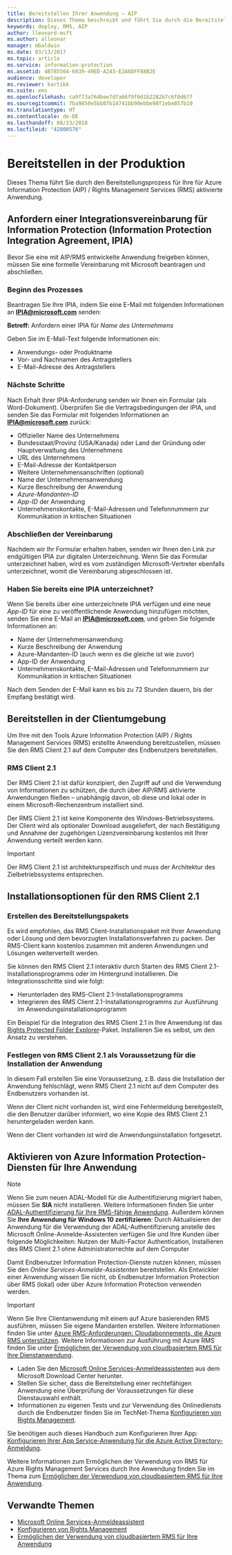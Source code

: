 ```yaml
---
title: Bereitstellen Ihrer Anwendung – AIP
description: Dieses Thema beschreibt und führt Sie durch die Bereitstellung Ihrer Anwendung.
keywords: deploy, RMS, AIP
author: lleonard-msft
ms.author: alleonar
manager: mbaldwin
ms.date: 03/13/2017
ms.topic: article
ms.service: information-protection
ms.assetid: 4B785564-6839-49ED-A243-E2A6DFF88B2E
audience: developer
ms.reviewer: kartikk
ms.suite: ems
ms.openlocfilehash: ca9f73a764bee7dfa66f9f0d1b2282b7c6f0d67f
ms.sourcegitcommit: 7ba9850e5bb07b14741bb90ebbe98f1ebe057b10
ms.translationtype: HT
ms.contentlocale: de-DE
ms.lasthandoff: 08/23/2018
ms.locfileid: "42808576"
---
```

# <a name="deploy-into-production"></a>Bereitstellen in der Produktion

Dieses Thema führt Sie durch den Bereitstellungsprozess für Ihre für Azure Information Protection (AIP) / Rights Management Services (RMS) aktivierte Anwendung.

## <a name="request-an-information-protection-integration-agreement-ipia"></a>Anfordern einer Integrationsvereinbarung für Information Protection (Information Protection Integration Agreement, IPIA)
Bevor Sie eine mit AIP/RMS entwickelte Anwendung freigeben können, müssen Sie eine formelle Vereinbarung mit Microsoft beantragen und abschließen.

### <a name="begin-the-process"></a>Beginn des Prozesses
Beantragen Sie Ihre IPIA, indem Sie eine E-Mail mit folgenden Informationen an **IPIA@microsoft.com** senden:

**Betreff:** Anfordern einer IPIA für *Name des Unternehmens*

Geben Sie im E-Mail-Text folgende Informationen ein:
- Anwendungs- oder Produktname
- Vor- und Nachnamen des Antragstellers
- E-Mail-Adresse des Antragstellers

### <a name="next-steps"></a>Nächste Schritte
Nach Erhalt Ihrer IPIA-Anforderung senden wir Ihnen ein Formular (als Word-Dokument).
Überprüfen Sie die Vertragsbedingungen der IPIA, und senden Sie das Formular mit folgenden Informationen an **IPIA@microsoft.com** zurück:
- Offizieller Name des Unternehmens
- Bundesstaat/Provinz (USA/Kanada) oder Land der Gründung oder Hauptverwaltung des Unternehmens
- URL des Unternehmens
- E-Mail-Adresse der Kontaktperson
- Weitere Unternehmensanschriften (optional)
- Name der Unternehmensanwendung
- Kurze Beschreibung der Anwendung
- *Azure-Mandanten-ID*
- *App-ID* der Anwendung
- Unternehmenskontakte, E-Mail-Adressen und Telefonnummern zur Kommunikation in kritischen Situationen

### <a name="completing-the-agreement"></a>Abschließen der Vereinbarung
Nachdem wir Ihr Formular erhalten haben, senden wir Ihnen den Link zur endgültigen IPIA zur digitalen Unterzeichnung. Wenn Sie das Formular unterzeichnet haben, wird es vom zuständigen Microsoft-Vertreter ebenfalls unterzeichnet, womit die Vereinbarung abgeschlossen ist.

### <a name="already-have-a-signed-ipia"></a>Haben Sie bereits eine IPIA unterzeichnet?
Wenn Sie bereits über eine unterzeichnete IPIA verfügen und eine neue *App-ID* für eine zu veröffentlichende Anwendung hinzufügen möchten, senden Sie eine E-Mail an **IPIA@microsoft.com**, und geben Sie folgende Informationen an:
- Name der Unternehmensanwendung
- Kurze Beschreibung der Anwendung
- Azure-Mandanten-ID (auch wenn es die gleiche ist wie zuvor)
- App-ID der Anwendung
- Unternehmenskontakte, E-Mail-Adressen und Telefonnummern zur Kommunikation in kritischen Situationen

Nach dem Senden der E-Mail kann es bis zu 72 Stunden dauern, bis der Empfang bestätigt wird.

## <a name="deploying-to-the-client-environment"></a>Bereitstellen in der Clientumgebung

Um Ihre mit den Tools Azure Information Protection (AIP) / Rights Management Services (RMS) erstellte Anwendung bereitzustellen, müssen Sie den RMS Client 2.1 auf dem Computer des Endbenutzers bereitstellen.

### <a name="rms-client-21"></a>RMS Client 2.1
Der RMS Client 2.1 ist dafür konzipiert, den Zugriff auf und die Verwendung von Informationen zu schützen, die durch über AIP/RMS aktivierte Anwendungen fließen – unabhängig davon, ob diese und lokal oder in einem Microsoft-Rechenzentrum installiert sind.

Der RMS Client 2.1 ist keine Komponente des Windows-Betriebssystems. Der Client wird als optionaler Download ausgeliefert, der nach Bestätigung und Annahme der zugehörigen Lizenzvereinbarung kostenlos mit Ihrer Anwendung verteilt werden kann.

> [!IMPORTANT]
> Der RMS Client 2.1 ist architekturspezifisch und muss der Architektur des Zielbetriebssystems entsprechen.


## <a name="rms-client-21-installation-options"></a>Installationsoptionen für den RMS Client 2.1

### <a name="creating-your-deployment-package"></a>Erstellen des Bereitstellungspakets

Es wird empfohlen, das RMS Client-Installationspaket mit Ihrer Anwendung oder Lösung und dem bevorzugten Installationsverfahren zu packen. Der RMS-Client kann kostenlos zusammen mit anderen Anwendungen und Lösungen weiterverteilt werden.

Sie können den RMS Client 2.1 interaktiv durch Starten des RMS Client 2.1-Installationsprogramms oder im Hintergrund installieren. Die Integrationsschritte sind wie folgt:

-   Herunterladen des RMS-Client 2.1-Installationsprogramms
-   Integrieren des RMS Client 2.1-Installationsprogramms zur Ausführung im Anwendungsinstallationsprogramm

Ein Beispiel für die Integration des RMS Client 2.1 in Ihre Anwendung ist das [Rights Protected Folder Explorer](https://technet.microsoft.com/library/rights-protected-folder-explorer(v=ws.10).aspx)-Paket. Installieren Sie es selbst, um den Ansatz zu verstehen.

### <a name="make-rms-client-21-a-pre-requisite-for-your-application-install"></a>Festlegen von RMS Client 2.1 als Voraussetzung für die Installation der Anwendung

In diesem Fall erstellen Sie eine Voraussetzung, z.B. dass die Installation der Anwendung fehlschlägt, wenn RMS Client 2.1 nicht auf dem Computer des Endbenutzers vorhanden ist.

Wenn der Client nicht vorhanden ist, wird eine Fehlermeldung bereitgestellt, die den Benutzer darüber informiert, wo eine Kopie des RMS Client 2.1 heruntergeladen werden kann.

Wenn der Client vorhanden ist wird die Anwendungsinstallation fortgesetzt.

## <a name="enabling-azure-information-protection-services-with-your-application"></a>Aktivieren von Azure Information Protection-Diensten für Ihre Anwendung

> [!NOTE]
> Wenn Sie zum neuen ADAL-Modell für die Authentifizierung migriert haben, müssen Sie **SIA** nicht installieren. Weitere Informationen finden Sie unter [ADAL-Authentifizierung für Ihre RMS-fähige Anwendung](adal-auth.md).
> Außerdem können Sie **Ihre Anwendung für Windows 10 zertifizieren**: Durch Aktualisieren der Anwendung für die Verwendung der ADAL-Authentifizierung anstelle des Microsoft Online-Anmelde-Assistenten verfügen Sie und Ihre Kunden über folgende Möglichkeiten: Nutzen der Multi-Factor Authentication, Installieren des RMS Client 2.1 ohne Administratorrechte auf dem Computer

Damit Endbenutzer Information Protection-Dienste nutzen können, müssen Sie den *Online Services-Anmelde-Assistenten* bereitstellen. Als Entwickler einer Anwendung wissen Sie nicht, ob Endbenutzer Information Protection über RMS (lokal) oder über Azure Information Protection verwenden werden.


> [!IMPORTANT]
> Wenn Sie Ihre Clientanwendung mit einem auf Azure basierenden RMS ausführen, müssen Sie eigene Mandanten erstellen. Weitere Informationen finden Sie unter [Azure RMS-Anforderungen: Cloudabonnements, die Azure RMS unterstützen](../requirements.md).
> Weitere Informationen zur Ausführung mit Azure RMS finden Sie unter [Ermöglichen der Verwendung von cloudbasiertem RMS für Ihre Dienstanwendung](how-to-use-file-api-with-aadrm-cloud.md).

-   Laden Sie den [Microsoft Online Services-Anmeldeassistenten](http://www.microsoft.com/download/details.aspx?id=28177) aus dem Microsoft Download Center herunter.
-   Stellen Sie sicher, dass die Bereitstellung einer rechtefähigen Anwendung eine Überprüfung der Voraussetzungen für diese Dienstauswahl enthält.
-   Informationen zu eigenen Tests und zur Verwendung des Onlinediensts durch die Endbenutzer finden Sie im TechNet-Thema [Konfigurieren von Rights Management](https://TechNet.Microsoft.Com/library/jj585002.aspx).

Sie benötigen auch dieses Handbuch zum Konfigurieren Ihrer App: [Konfigurieren Ihrer App Service-Anwendung für die Azure Active Directory-Anmeldung](https://docs.microsoft.com/azure/app-service-mobile/app-service-mobile-how-to-configure-active-directory-authentication).

Weitere Informationen zum Ermöglichen der Verwendung von RMS für Azure Rights Management Services durch Ihre Anwendung finden Sie im Thema zum [Ermöglichen der Verwendung von cloudbasiertem RMS für Ihre Anwendung](how-to-use-file-api-with-aadrm-cloud.md).

## <a name="related-topics"></a>Verwandte Themen

* [Microsoft Online Services-Anmeldeassistent](http://www.microsoft.com/download/details.aspx?id=28177)
* [Konfigurieren von Rights Management](https://TechNet.Microsoft.Com/library/jj585002.aspx)
* [Ermöglichen der Verwendung von cloudbasiertem RMS für Ihre Anwendung](how-to-use-file-api-with-aadrm-cloud.md)

